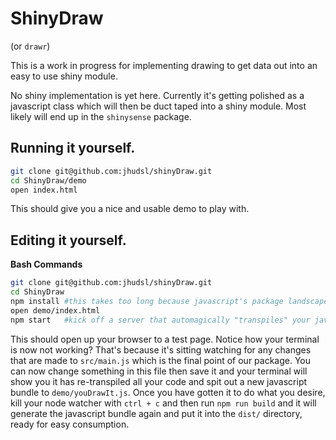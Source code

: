 # ShinyDraw

(or `drawr`)

This is a work in progress for implementing drawing to get data out into an easy to use shiny module.

No shiny implementation is yet here. Currently it's getting polished as a javascript class which will then be
duct taped into a shiny module. Most likely will end up in the `shinysense` package.

## Running it yourself.

```bash
git clone git@github.com:jhudsl/shinyDraw.git
cd ShinyDraw/demo
open index.html
```

This should give you a nice and usable demo to play with.


## Editing it yourself.

__Bash Commands__

```bash
git clone git@github.com:jhudsl/shinyDraw.git
cd ShinyDraw
npm install #this takes too long because javascript's package landscape is a bloated giant.
open demo/index.html
npm start   #kick off a server that automagically "transpiles" your javascript code into code that runs on any browser.
```

This should open up your browser to a test page. Notice how your terminal is now not working? That's because it's
sitting watching for any changes that are made to `src/main.js` which is the final point of our package. You can now
change something in this file then save it and your terminal will show you it has re-transpiled all your code and spit out
a new javascript bundle to `demo/youDrawIt.js`. Once you have gotten it to do what you desire,  kill your node watcher with `ctrl + c` and then run `npm run build` and it will generate the javascript bundle again and put it into the `dist/` directory, ready for easy consumption.
